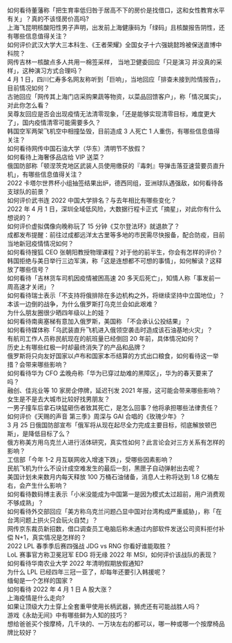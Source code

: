 如何看待董藩称「把生育率低归咎于居高不下的房价是找借口，这和女性教育水平有关」？真的不该怪房价高吗?  
上海飞昆明核酸阳性男子声明，出发前上海健康码为「绿码」且核酸报告阴性，还有哪些信息值得关注？  
如何评价武汉大学大三本科生、《王者荣耀》全国女子十六强姚懿玲被保送直博中科院？  
网传吉林一核酸点多人共用一棉签采样， 当地卫健委回应「只是演习 并没真的采样」，这种演习方式合理吗？  
4 月 1 日，四川仁寿多名网友称听到「巨响」，当地回应「排查未接到险情报告」，目前情况如何？  
古驰回应「网传其上海门店采购果蔬等物资，以菜品回馈客户」，称「情况属实」，对此你怎么看？  
吴尊友回应是否会出现疫情无法清零现象，「还是能够实现清零目标，难度更大了」，国内疫情清零可能需要多久？  
韩国空军两架飞机空中相撞坠毁，目前造成 3 人死亡 1 人重伤，有哪些信息值得关注？  
如何看待网传中国石油大学（华东）清明节不放假？  
如何看待上海奢侈品店给 VIP 送菜？  
俄国防部称「顿涅茨克地区武装人员使用缴获的『毒刺』导弹击落亚速营要员直升机」，有哪些信息值得关注？  
2022 卡塔尔世界杯小组抽签结果出炉，德西同组，亚洲球队遇强敌，如何看待各支球队的前景？  
如何评价武书连 2022 中国大学排名？与去年相比有哪些变化？  
2022 年 4 月 1 日，深圳全域低风险，大数据行程卡正式「摘星」，对此你有什么想说的？  
如何评价虚拟偶像向晚称玩了 15 分钟《艾尔登法环》就退款了？  
成都发布提醒：前往过成都远洋太古里等多地的市民需尽快报备，配合防疫，目前当地新冠疫情情况如何？  
如何看待搜狐 CEO 张朝阳教授物理课程？对于他的前半生，你会有怎样的评价？  
韩国拒绝与美日举行三边军演，称「这是连想都不可想的事情」，如何解读？这释放了哪些信号？  
如何看待「吉林货车司机因疫情被困高速 20 多天后死亡」，知情人称「事发前一周高速才关闭」？  
如何看待瑞士表示「不支持将俄排除在多边机构之外，将继续坚持中立国地位」？  
本该一边倒的战争，为什么俄罗斯打乌克兰会如此艰难？  
为什么朋友圈很少晒四年级以上的娃？  
如何看待南奥塞梯有意加入俄罗斯，美国称 「不会承认公投结果」？  
如何看待媒体称「乌武装直升飞机进入俄领空袭击时造成该石油基地火灾」？  
有航司工作人员称民航现在的航班量已经倒回 20 年前，具体情况如何？  
历史上有哪些红极一时却最终消失了的产品和品牌？  
俄罗斯将只向友好国家以卢布和国家本币结算的方式出口粮食，如何看待这一举措？会带来哪些影响？  
如何看待华为 CFO 孟晚舟称「华为已穿过劫难的黑障区」，华为的春天要来了吗？  
融创、佳兆业等 10 家房企停牌，延迟刊发 2021 年报，这可能会带来哪些影响？  
女生是不是去大城市比较好找男朋友？  
一男子撞车后拿石块猛砸伤者致其死亡，是怎么回事？他将承担哪些法律责任？  
如何评价《天赐的声音 第三季》周深与 GAI 合唱的《玫瑰少年》？  
3 月 25 日俄国防部宣布「俄军将从现在起尽全力完成主要目标，彻底解放顿巴斯」，是降低目标了么？  
俄方称美方用乌克兰人进行活体研究，真实性如何？此言论会对三方关系有怎样的影响？  
工信部「今年 1-2 月互联网收入增速下跌」，受哪些因素影响？  
民航飞机为什么不设计成空难发生的最后一刻，黑匣子自动弹射出去呢？  
美国计划未来数月内每天释放 100 万桶石油储备，消息人士称将达到 1.8 亿桶左右，会产生什么影响？  
如何看待数码博主表示「小米没能成为中国第一是因为模式太过超前，用户消费观不够成熟」？  
如何看待外交部回应「美方称乌克兰问题凸显中国对台湾构成严重威胁」，称「在台湾问题上拱火只会玩火自焚」？  
网传京东裁员新招数，借口调查员工电脑后称未通过内部软件发送公司资料拒付补偿 N+1，真实情况是怎样的？  
2022 LPL 春季季后赛四强战 JDG vs RNG 你看好谁能取胜？  
LoL 赛事官方称卫冕冠军 EDG 将无缘 2022 年 MSI，如何评价该战队的表现？  
如何看待华南农业大学 2022 年清明假期放假通知?  
为什么 LPL 已经四年三冠一亚了，却每年还要引入韩援呢？  
缅甸是一个怎样的国家 ?  
如何看待 2022 年 4 月 1 日 A 股大涨？  
上海疫情是什么走向?  
如果让顶级大力士穿上全套重甲使用长柄武器，狮虎还有可能战胜人吗？  
游戏《永劫无间》中有哪些鲜为人知的技巧？  
想给爸爸买个按摩椅，几千块的、一万块左右的都可以，哪一种或哪一个按摩椅品牌比较好？  
